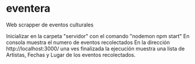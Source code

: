 # eventera
 Web scrapper de eventos culturales 
 
 Inicializar en la carpeta "servidor" con el comando "nodemon npm start"
 En consola muestra el numero de eventos recolectados
 En la dirección http://localhost:3000/ una ves finalizada la ejecución muestra una lista de Artistas, Fechas y Lugar de los eventos recolectados. 
